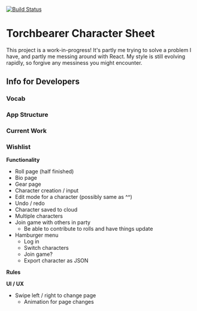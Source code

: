 [![Build Status](https://travis-ci.org/droberts-ada/torchbearer-char-sheet.svg?branch=master)](https://travis-ci.org/droberts-ada/torchbearer-char-sheet)

# Torchbearer Character Sheet

This project is a work-in-progress! It's partly me trying to solve a problem I have, and partly me messing around with React. My style is still evolving rapidly, so forgive any messiness you might encounter.

## Info for Developers

### Vocab

### App Structure

### Current Work

### Wishlist

**Functionality**

- Roll page (half finished)
- Bio page
- Gear page
- Character creation / input
- Edit mode for a character (possibly same as ^^)
- Undo / redo
- Character saved to cloud
- Multiple characters
- Join game with others in party
  - Be able to contribute to rolls and have things update
- Hamburger menu
  - Log in
  - Switch characters
  - Join game?
  - Export character as JSON

**Rules**



**UI / UX**

- Swipe left / right to change page
  - Animation for page changes
